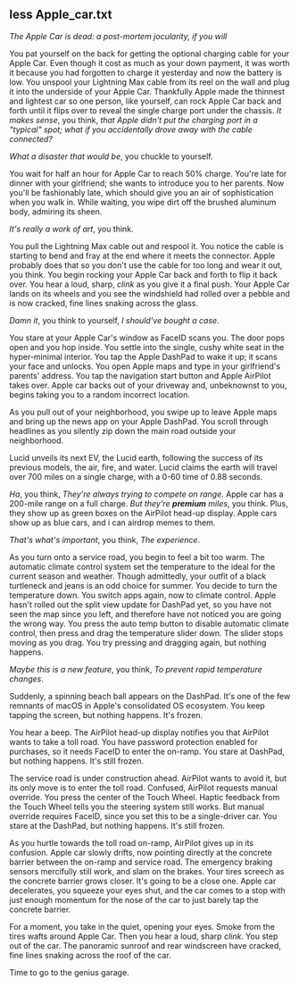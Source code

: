 ## less Apple_car.txt

_The Apple Car is dead: a post-mortem jocularity, if you will_

You pat yourself on the back for getting the optional charging cable for your
Apple Car.
Even though it cost as much as your down payment, it was worth it because you had forgotten to charge it yesterday and now the battery is low.
You unspool your Lightning Max cable from its reel on the wall and plug
it into the underside of your Apple Car.
Thankfully Apple made the thinnest and lightest car so one person, like yourself, can rock Apple Car back and forth until it flips over to reveal the single charge port under the chassis.
_It makes sense_, you think, _that Apple didn't put the charging port in a "typical" spot; what if you accidentally drove away with the cable connected?_

_What a disaster that would be_, you chuckle to yourself.

You wait for half an hour for Apple Car to reach 50% charge.
You're late for dinner with your girlfriend; she wants to introduce you to her parents.
Now you'll be fashionably late, which should give you an air of sophistication when you walk in.
While waiting, you wipe dirt off the brushed aluminum body, admiring its sheen.

_It's really a work of art_, you think.

You pull the Lightning Max cable out and respool it.
You notice the cable is starting to bend and fray at the end where it meets the connector.
Apple probably does that so you don't use the cable for too long and wear it out, you think.
You begin rocking your Apple Car back and forth to flip it back over.
You hear a loud, sharp, _clink_ as you give it a final push.
Your Apple Car lands on its wheels and you see the windshield had rolled over a pebble and is now cracked, fine lines snaking across the glass.

_Damn it_, you think to yourself, _I should've bought a case_.

You stare at your Apple Car's window as FaceID scans you.
The door pops open and you hop inside.
You settle into the single, cushy white seat in the hyper-minimal interior.
You tap the Apple DashPad to wake it up; it scans your face and unlocks.
You open Apple maps and type in your girlfriend's parents' address.
You tap the navigation start button and Apple AirPilot takes over.
Apple car backs out of your driveway and, unbeknownst to you, begins taking you to a random incorrect location.

As you pull out of your neighborhood, you swipe up to leave Apple maps and bring up the news app on your Apple DashPad.
You scroll through headlines as you silently zip down the main road outside your neighborhood.

Lucid unveils its next EV, the Lucid earth, following the success of its previous models, the air, fire, and water.
Lucid claims the earth will travel over 700 miles on a single charge, with a 0-60 time of 0.88 seconds.

_Ha_, you think, _They're always trying to compete on range_. 
Apple car has a 200-mile range on a full charge.
_But they're ***premium*** miles_, you think.
Plus, they show up as green boxes on the AirPilot head-up display.
Apple cars show up as blue cars, and i can airdrop memes to them.

_That's what's important_, you think, _The experience_.

As you turn onto a service road, you begin to feel a bit too warm.
The automatic climate control system set the temperature to the ideal for the current season and weather.
Though admittedly, your outfit of a black turtleneck and jeans is an odd choice for summer.
You decide to turn the temperature down.
You switch apps again, now to climate control.
Apple hasn't rolled out the split view update for DashPad yet, so you have not seen the map since you left, and therefore have not noticed you are going the wrong way.
You press the auto temp button to disable automatic climate control, then press and drag the temperature slider down.
The slider stops moving as you drag.
You try pressing and dragging again, but nothing happens.

_Maybe this is a new feature_, you think, _To prevent rapid temperature changes_.

Suddenly, a spinning beach ball appears on the DashPad.
It's one of the few remnants of macOS in Apple's consolidated OS ecosystem.
You keep tapping the screen, but nothing happens.
It's frozen.

You hear a beep.
The AirPilot head-up display notifies you that AirPilot wants to take a toll road.
You have password protection enabled for purchases, so it needs FaceID to enter the on-ramp.
You stare at DashPad, but nothing happens.
It's still frozen.

The service road is under construction ahead.
AirPilot wants to avoid it, but its only move is to enter the toll road.
Confused, AirPilot requests manual override.
You press the center of the Touch Wheel.
Haptic feedback from the Touch Wheel tells you the steering system still works.
But manual override requires FaceID, since you set this to be a single-driver car.
You stare at the DashPad, but nothing happens.
It's still frozen.

As you hurtle towards the toll road on-ramp, AirPilot gives up in its confusion.
Apple car slowly drifts, now pointing directly at the concrete barrier between the on-ramp and service road.
The emergency braking sensors mercifully still work, and slam on the brakes.
Your tires screech as the concrete barrier grows closer.
It's going to be a close one.
Apple car decelerates, you squeeze your eyes shut, and the car comes to a stop with just enough momentum for the nose of the car to just barely tap the concrete barrier.

For a moment, you take in the quiet, opening your eyes.
Smoke from the tires wafts around Apple Car.
Then you hear a loud, sharp _clink_.
You step out of the car.
The panoramic sunroof and rear windscreen have cracked, fine lines snaking across the roof of the car.

Time to go to the genius garage.
